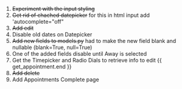 1. ~~Experiment with the input styling~~
2. ~~Get rid of chached datepicker~~  for this in html input add 'autocomplete="off"
3. ~~Add edit~~
4. Disable old dates on Datepicker
5. ~~Add new fields to models.py~~  had to make the new field blank and nullable (blank=True, null=True)
6. One of the added fields disable until Away is selected
7. Get the Timepicker and Radio Dials to retrieve info to edit {{ get_appointment.end }}
8. ~~Add delete~~
9. Add Appointments Complete page
